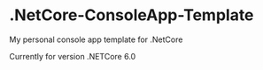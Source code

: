 # .NetCore-ConsoleApp-Template
My personal console app template for .NetCore

Currently for version .NETCore 6.0
